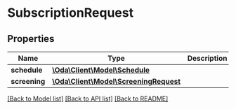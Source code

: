 # SubscriptionRequest

## Properties
Name | Type | Description | Notes
------------ | ------------- | ------------- | -------------
**schedule** | [**\Oda\Client\Model\Schedule**](Schedule.md) |  | [optional] 
**screening** | [**\Oda\Client\Model\ScreeningRequest**](ScreeningRequest.md) |  | [optional] 

[[Back to Model list]](../README.md#documentation-for-models) [[Back to API list]](../README.md#documentation-for-api-endpoints) [[Back to README]](../README.md)


